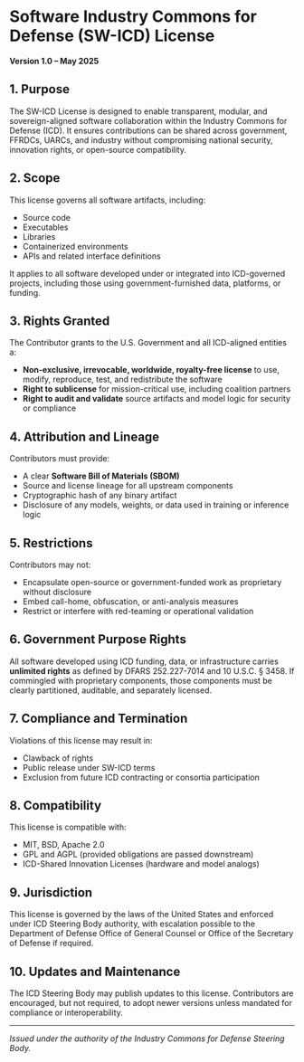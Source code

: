 # Software Industry Commons for Defense (SW-ICD) License

**Version 1.0 – May 2025**

## 1. Purpose

The SW-ICD License is designed to enable transparent, modular, and sovereign-aligned software collaboration within the Industry Commons for Defense (ICD). It ensures contributions can be shared across government, FFRDCs, UARCs, and industry without compromising national security, innovation rights, or open-source compatibility.

## 2. Scope

This license governs all software artifacts, including:
- Source code
- Executables
- Libraries
- Containerized environments
- APIs and related interface definitions

It applies to all software developed under or integrated into ICD-governed projects, including those using government-furnished data, platforms, or funding.

## 3. Rights Granted

The Contributor grants to the U.S. Government and all ICD-aligned entities a:
- **Non-exclusive, irrevocable, worldwide, royalty-free license** to use, modify, reproduce, test, and redistribute the software
- **Right to sublicense** for mission-critical use, including coalition partners
- **Right to audit and validate** source artifacts and model logic for security or compliance

## 4. Attribution and Lineage

Contributors must provide:
- A clear **Software Bill of Materials (SBOM)**
- Source and license lineage for all upstream components
- Cryptographic hash of any binary artifact
- Disclosure of any models, weights, or data used in training or inference logic

## 5. Restrictions

Contributors may not:
- Encapsulate open-source or government-funded work as proprietary without disclosure
- Embed call-home, obfuscation, or anti-analysis measures
- Restrict or interfere with red-teaming or operational validation

## 6. Government Purpose Rights

All software developed using ICD funding, data, or infrastructure carries **unlimited rights** as defined by DFARS 252.227-7014 and 10 U.S.C. § 3458. If commingled with proprietary components, those components must be clearly partitioned, auditable, and separately licensed.

## 7. Compliance and Termination

Violations of this license may result in:
- Clawback of rights
- Public release under SW-ICD terms
- Exclusion from future ICD contracting or consortia participation

## 8. Compatibility

This license is compatible with:
- MIT, BSD, Apache 2.0
- GPL and AGPL (provided obligations are passed downstream)
- ICD-Shared Innovation Licenses (hardware and model analogs)

## 9. Jurisdiction

This license is governed by the laws of the United States and enforced under ICD Steering Body authority, with escalation possible to the Department of Defense Office of General Counsel or Office of the Secretary of Defense if required.

## 10. Updates and Maintenance

The ICD Steering Body may publish updates to this license. Contributors are encouraged, but not required, to adopt newer versions unless mandated for compliance or interoperability.

---

*Issued under the authority of the Industry Commons for Defense Steering Body.*